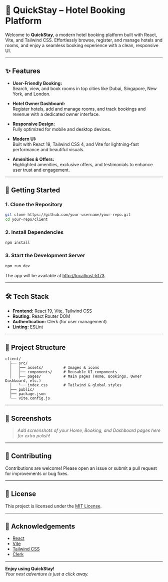# 🏨 QuickStay – Hotel Booking Platform

Welcome to **QuickStay**, a modern hotel booking platform built with React, Vite, and Tailwind CSS. Effortlessly browse, register, and manage hotels and rooms, and enjoy a seamless booking experience with a clean, responsive UI.

---

## ✨ Features

- **User-Friendly Booking:**  
  Search, view, and book rooms in top cities like Dubai, Singapore, New York, and London.

- **Hotel Owner Dashboard:**  
  Register hotels, add and manage rooms, and track bookings and revenue with a dedicated owner interface.

- **Responsive Design:**  
  Fully optimized for mobile and desktop devices.

- **Modern UI:**  
  Built with React 19, Tailwind CSS 4, and Vite for lightning-fast performance and beautiful visuals.

- **Amenities & Offers:**  
  Highlighted amenities, exclusive offers, and testimonials to enhance user trust and engagement.

---

## 🚀 Getting Started

### 1. Clone the Repository

```bash
git clone https://github.com/your-username/your-repo.git
cd your-repo/client
```

### 2. Install Dependencies

```bash
npm install
```

### 3. Start the Development Server

```bash
npm run dev
```

The app will be available at [http://localhost:5173](http://localhost:5173).

---

## 🛠️ Tech Stack

- **Frontend:** React 19, Vite, Tailwind CSS
- **Routing:** React Router DOM
- **Authentication:** Clerk (for user management)
- **Linting:** ESLint

---

## 📁 Project Structure

```
client/
  ├── src/
  │   ├── assets/         # Images & icons
  │   ├── components/     # Reusable UI components
  │   ├── pages/          # Main pages (Home, Bookings, Owner Dashboard, etc.)
  │   └── index.css       # Tailwind & global styles
  ├── public/
  ├── package.json
  └── vite.config.js
```

---

## 📸 Screenshots

> _Add screenshots of your Home, Booking, and Dashboard pages here for extra polish!_

---

## 🤝 Contributing

Contributions are welcome! Please open an issue or submit a pull request for improvements or bug fixes.

---

## 📄 License

This project is licensed under the [MIT License](LICENSE).

---

## 🙏 Acknowledgements

- [React](https://react.dev/)
- [Vite](https://vitejs.dev/)
- [Tailwind CSS](https://tailwindcss.com/)
- [Clerk](https://clerk.com/)

---

**Enjoy using QuickStay!**  
_Your next adventure is just a click away._

